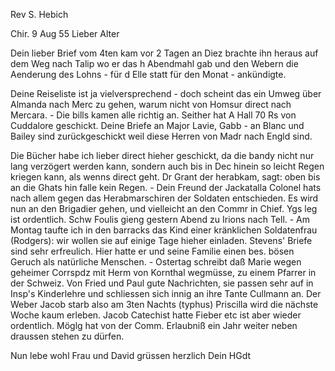 Rev S. Hebich

 Chir. 9 Aug 55
Lieber Alter

Dein lieber Brief vom 4ten kam vor 2 Tagen an Diez brachte ihn heraus auf dem Weg nach Talip wo er das h Abendmahl gab und den Webern die Aenderung des Lohns - für d Elle statt für den Monat - ankündigte.

Deine Reiseliste ist ja vielversprechend - doch scheint das ein Umweg über Almanda nach Merc zu gehen, warum nicht von Homsur direct nach Mercara. - Die bills kamen alle richtig an. Seither hat A Hall 70 Rs von Cuddalore geschickt. Deine Briefe an Major Lavie, Gabb - an Blanc und Bailey sind zurückgeschickt weil diese Herren von Madr nach Engld sind.

Die Bücher habe ich lieber direct hieher geschickt, da die bandy nicht nur lang verzögert werden kann, sondern auch bis in Dec hinein so leicht Regen kriegen kann, als wenns direct geht. Dr Grant der herabkam, sagt: oben bis an die Ghats hin falle kein Regen. - Dein Freund der Jackatalla Colonel hats nach allem gegen das Herabmarschiren der Soldaten entschieden. Es wird nun an den Brigadier gehen, und vielleicht an den Commr in Chief. 
Ygs leg ist ordentlich. Schw Foulis gieng gestern Abend zu Irions nach Tell. - Am Montag taufte ich in den barracks das Kind einer kränklichen Soldatenfrau (Rodgers): wir wollen sie auf einige Tage hieher einladen. Stevens' Briefe sind sehr erfreulich. Hier hatte er und seine Familie einen bes. bösen Geruch als natürliche Menschen. - Ostertag schreibt daß Marie wegen geheimer Corrspdz mit Herm von Kornthal wegmüsse, zu einem Pfarrer in der Schweiz. Von Fried und Paul gute Nachrichten, sie passen sehr auf in Insp's Kinderlehre und schliessen sich innig an ihre Tante Cullmann an. 
Der Weber Jacob starb also am 3ten Nachts (typhus) Priscilla wird die nächste Woche kaum erleben. Jacob Catechist hatte Fieber etc ist aber wieder ordentlich. Möglg hat von der Comm. Erlaubniß ein Jahr weiter neben draussen stehen zu dürfen.

Nun lebe wohl Frau und David grüssen herzlich
 Dein HGdt

